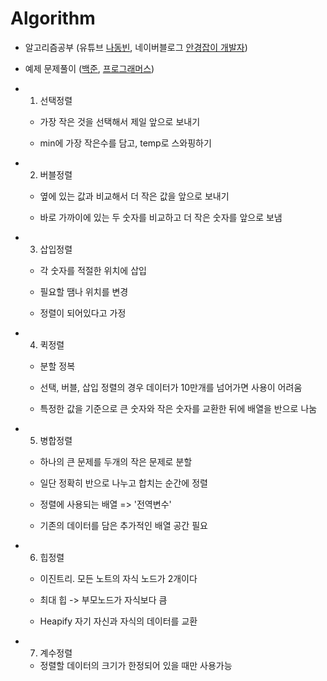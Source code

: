 # Algorithm

- 알고리즘공부 (유튜브 [나동빈](https://www.youtube.com/watch?v=qQ5iLNjpxSk&list=PLRx0vPvlEmdDHxCvAQS1_6XV4deOwfVrz), 네이버블로그 [안경잡이 개발자](https://blog.naver.com/ndb796/221226794899))

- 예제 문제풀이 ([백준](https://www.acmicpc.net/), [프로그래머스](https://programmers.co.kr/))

- 1. 선택정렬

  - 가장 작은 것을 선택해서 제일 앞으로 보내기
  
  - min에 가장 작은수를 담고, temp로 스와핑하기

- 2. 버블정렬

  - 옆에 있는 값과 비교해서 더 작은 값을 앞으로 보내기
  
  - 바로 가까이에 있는 두 숫자를 비교하고 더 작은 숫자를 앞으로 보냄
  
- 3. 삽입정렬

  - 각 숫자를 적절한 위치에 삽입
  
  - 필요할 땜나 위치를 변경
  
  - 정렬이 되어있다고 가정

- 4. 퀵정렬

  - 분할 정복
  
  - 선택, 버블, 삽입 정렬의 경우 데이터가 10만개를 넘어가면 사용이 어려움
  
  - 특정한 값을 기준으로 큰 숫자와 작은 숫자를 교환한 뒤에 배열을 반으로 나눔
  
- 5. 병합정렬

  - 하나의 큰 문제를 두개의 작은 문제로 분할
  
  - 일단 정확히 반으로 나누고 합치는 순간에 정렬
  
  - 정렬에 사용되는 배열 => '전역변수'
  
  - 기존의 데이터를 담은 추가적인 배열 공간 필요
  
- 6. 힙정렬

  - 이진트리. 모든 노트의 자식 노드가 2개이다
  
  - 최대 힙 -> 부모노드가 자식보다 큼
  
  - Heapify 자기 자신과 자식의 데이터를 교환
  
- 7. 계수정렬

  - 정렬할 데이터의 크기가 한정되어 있을 때만 사용가능
